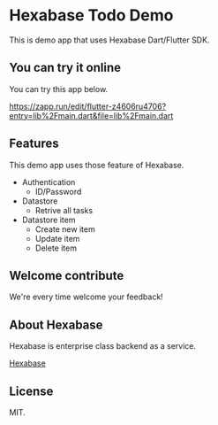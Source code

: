 # Hexabase Todo Demo

This is demo app that uses Hexabase Dart/Flutter SDK.

## You can try it online

You can try this app below.

https://zapp.run/edit/flutter-z4606ru4706?entry=lib%2Fmain.dart&file=lib%2Fmain.dart

## Features

This demo app uses those feature of Hexabase.

- Authentication
	- ID/Password
- Datastore
	- Retrive all tasks
- Datastore item
	- Create new item
	- Update item
	- Delete item

## Welcome contribute

We're every time welcome your feedback!

## About Hexabase

Hexabase is enterprise class backend as a service.

[Hexabase](https://www.hexabase.com/)

## License

MIT.

